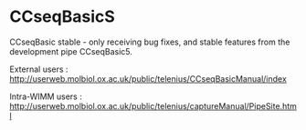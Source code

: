 # CCseqBasicS
CCseqBasic stable - only receiving bug fixes, and stable features from the development pipe CCseqBasic5.

External users : http://userweb.molbiol.ox.ac.uk/public/telenius/CCseqBasicManual/index

Intra-WIMM users : http://userweb.molbiol.ox.ac.uk/public/telenius/captureManual/PipeSite.html
